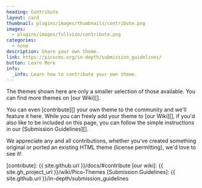 ```yaml
---
heading: Contribute
layout: card
thumbnail: plugins/images/thumbnails/contribute.png
images:
  - plugins/images/fullsize/contribute.png
categories:
  - none
description: Share your own theme.
link: https://picocms.org/in-depth/submission_guidelines/
button: Learn More
info:
  _info: Learn how to contribute your own theme.
---
```


The themes shown here are only a smaller selection of those available.  You can find more themes on [our Wiki][].

You can even [contribute][] your own theme to the community and we'll feature it here.  While you can freely add your theme to [our Wiki][], if you'd also like to be included on this page, you can follow the simple instructions in our [Submission Guidelines][].

We appreciate any and all contributions, whether you've created something original or ported an existing HTML theme (license permitting), we'd love to see it!

[contribute]: {{ site.github.url }}/docs/#contribute
[our wiki]: {{ site.gh_project_url }}/wiki/Pico-Themes
[Submission Guidelines]: {{ site.github.url }}/in-depth/submission_guidelines
